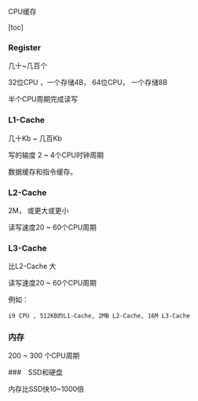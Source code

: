 CPU缓存

[toc]

### Register

几十~几百个

32位CPU ，一个存储4B， 64位CPU， 一个存储8B

半个CPU周期完成读写



### L1-Cache

几十Kb ~ 几百Kb  

写的输度 2 ~ 4个CPU时钟周期

数据缓存和指令缓存。

### L2-Cache

2M， 或更大或更小

读写速度20 ~ 60个CPU周期



### L3-Cache

比L2-Cache 大

读写速度20 ~ 60个CPU周期



例如：　

```
i9 CPU , 512KB的L1-Cache, 2MB L2-Cache, 16M L3-Cache
```



### 内存

200 ~ 300 个CPU周期



###　SSD和硬盘

内存比SSD快10~1000倍










